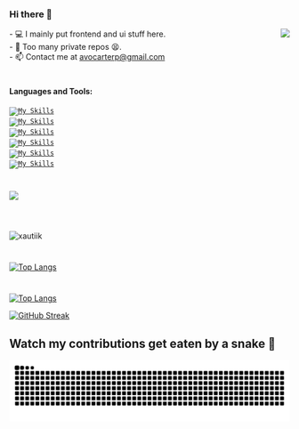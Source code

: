 ### Hi there 👋

  <img align="right" src="https://i.pinimg.com/originals/e4/26/70/e426702edf874b181aced1e2fa5c6cde.gif" />
- 💻 I mainly put frontend and ui stuff here. <br>
- 🐙 Too many private repos 😫. <br>
- 📫 Contact me at <a href="mailto:avocarterp@gmail.com" target="_blank">avocarterp@gmail.com</a> <br>
  
#
**Languages and Tools:**  
<br>
<code>[![My Skills](https://skillicons.dev/icons?i=js,html,css,cs,java)](https://skillicons.dev)</code>
<br>
<code>[![My Skills](https://skillicons.dev/icons?i=cpp,dotnet,htmx,php,dart)](https://skillicons.dev)</code>
<br>
<code>[![My Skills](https://skillicons.dev/icons?i=react,vue,tailwind)](https://skillicons.dev)</code>
<br>
<code>[![My Skills](https://skillicons.dev/icons?i=nodejs,nextjs,express,flutter,laravel)](https://skillicons.dev)</code>
<br>
<code>[![My Skills](https://skillicons.dev/icons?i=firebase,mongodb,mysql)](https://skillicons.dev)</code>
<br>
<code>[![My Skills](https://skillicons.dev/icons?i=figma,git,codepen,docker,wordpress)](https://skillicons.dev)</code>
<br>
#

<!--
<p> 
  Visitor count<br>
  <img src="https://profile-counter.glitch.me/xautiik/count.svg" />
</p>  -->

[![](https://visitcount.itsvg.in/api?id=xautiik&label=Profile%20Views&theme=dark&color=0&icon=0&pretty=false)](https://visitcount.itsvg.in)
#
<div style="display:flex; flex-direction:row">
  <!--
<span align=left>
![GitHub stats](https://github-readme-stats.vercel.app/api?username=xautiik&show_icons=true&hide_border=true&theme=dark)
</span>
<span align=right>

</span>
  -->


</div>

<p>&nbsp;<img align="left" width=450px src="https://github-readme-stats.vercel.app/api?username=xautiik&show_icons=true&theme=dark&hide_border=true&locale=en" alt="xautiik" /></p>

#
[![Top Langs](https://github-readme-stats.vercel.app/api/top-langs/?username=xautiik&theme=dark&hide_border=true)](https://github.com/xautiik/github-readme-stats)
#
[![Top Langs](https://github-readme-stats.vercel.app/api/top-langs/?username=xautiik&layout=compact&theme=radical)](https://github.com/anuraghazra/github-readme-stats)

[![GitHub Streak](https://streak-stats.demolab.com?user=xautiik&count_private=true&theme=dark&title_color=ce09ec&text_color=a4aacb&icon_color=007ec6&hide_border=true)](https://git.io/streak-stats)
<br>

## Watch my contributions get eaten by a snake 🐍

![Snake animation](https://raw.githubusercontent.com/xautiik/xautiik/output/snake.svg)
<!--
![](https://komarev.com/ghpvc/?username=xautik) -->
